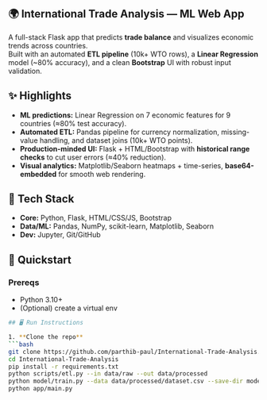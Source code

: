 ## 🌍 International Trade Analysis — ML Web App

A full-stack Flask app that predicts **trade balance** and visualizes economic trends across countries.  
Built with an automated **ETL pipeline** (10k+ WTO rows), a **Linear Regression** model (~80% accuracy), and a clean **Bootstrap** UI with robust input validation.



## ✨ Highlights

- **ML predictions:** Linear Regression on 7 economic features for 9 countries (≈80% test accuracy).
- **Automated ETL:** Pandas pipeline for currency normalization, missing-value handling, and dataset joins (10k+ WTO points).
- **Production-minded UI:** Flask + HTML/Bootstrap with **historical range checks** to cut user errors (≈40% reduction).
- **Visual analytics:** Matplotlib/Seaborn heatmaps + time-series, **base64-embedded** for smooth web rendering.



## 🧰 Tech Stack

- **Core:** Python, Flask, HTML/CSS/JS, Bootstrap  
- **Data/ML:** Pandas, NumPy, scikit-learn, Matplotlib, Seaborn  
- **Dev:** Jupyter, Git/GitHub





## 🚀 Quickstart

### Prereqs
- Python 3.10+  
- (Optional) create a virtual env

```bash
## 🖥️ Run Instructions 

1. **Clone the repo**
```bash
git clone https://github.com/parthib-paul/International-Trade-Analysis.git
cd International-Trade-Analysis
pip install -r requirements.txt
python scripts/etl.py --in data/raw --out data/processed
python model/train.py --data data/processed/dataset.csv --save-dir model/artifacts
python app/main.py



